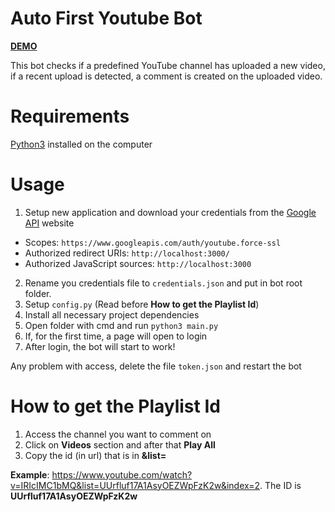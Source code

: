# Auto First Youtube Bot

[**DEMO**](https://youtu.be/IRIcIMC1bMQ "DEMO")

This bot checks if a predefined YouTube channel has uploaded a new video, if a recent upload is detected, a comment is created on the uploaded video.

# Requirements

[Python3](https://www.python.org) installed on the computer

# Usage

1. Setup new application and download your credentials from the [Google API](https://console.developers.google.com "Google API") website 
- Scopes: `https://www.googleapis.com/auth/youtube.force-ssl`
- Authorized redirect URIs: `http://localhost:3000/` 
- Authorized JavaScript sources: `http://localhost:3000`
2. Rename you credentials file to `credentials.json` and put in bot root folder.
3. Setup `config.py` (Read before **How to get the Playlist Id**)
4. Install all necessary project dependencies
5. Open folder with cmd and run `python3 main.py`
6. If, for the first time, a page will open to login
7. After login, the bot will start to work!

Any problem with access, delete the file `token.json` and restart the bot

# How to get the Playlist Id
1. Access the channel you want to comment on
2. Click on **Videos** section and after that **Play All**
3. Copy the id (in url) that is in **&list=**

**Example**: https://www.youtube.com/watch?v=IRIcIMC1bMQ&list=UUrfluf17A1AsyOEZWpFzK2w&index=2.
The ID is **UUrfluf17A1AsyOEZWpFzK2w**
